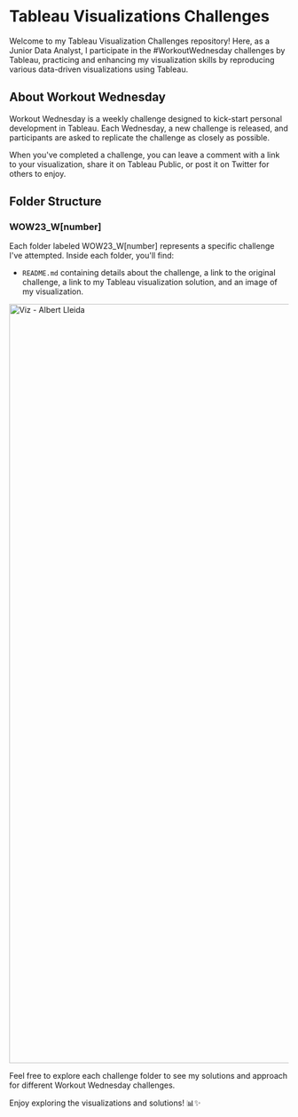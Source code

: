 # Tableau Visualizations Challenges

Welcome to my Tableau Visualization Challenges repository! Here, as a Junior Data Analyst, I participate in the #WorkoutWednesday challenges by Tableau, practicing and enhancing my visualization skills by reproducing various data-driven visualizations using Tableau.

## About Workout Wednesday

Workout Wednesday is a weekly challenge designed to kick-start personal development in Tableau. Each Wednesday, a new challenge is released, and participants are asked to replicate the challenge as closely as possible.

When you've completed a challenge, you can leave a comment with a link to your visualization, share it on Tableau Public, or post it on Twitter for others to enjoy.

## Folder Structure

### WOW23_W[number]

Each folder labeled WOW23_W[number] represents a specific challenge I've attempted. Inside each folder, you'll find:

- `README.md` containing details about the challenge, a link to the original challenge, a link to my Tableau visualization solution, and an image of my visualization.

<img width="1367" alt="Viz - Albert Lleida" src="https://github.com/alleida23/Tableau_Viz_Challenges/assets/124719215/ce86901c-7948-4d71-951e-b3082e69e928">


Feel free to explore each challenge folder to see my solutions and approach for different Workout Wednesday challenges.

Enjoy exploring the visualizations and solutions! 📊✨
